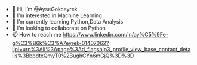- 👋 Hi, I’m @AyseGokceyrek
- 👀 I’m interested in Machine Learning
- 🌱 I’m currently learning Python,Data Analysis
- 💞️ I’m looking to collaborate on Python
- 📫 How to reach me https://www.linkedin.com/in/ay%C5%9Fe-g%C3%B6k%C3%A7eyrek-01407062?lipi=urn%3Ali%3Apage%3Ad_flagship3_profile_view_base_contact_details%3BbpdtxQmyT0%2BughCYn6mGjQ%3D%3D


<!---
AyseGokceyrek/AyseGokceyrek is a ✨ special ✨ repository because its `README.md` (this file) appears on your GitHub profile.
You can click the Preview link to take a look at your changes.
--->
